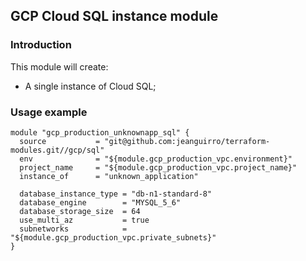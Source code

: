 ## GCP Cloud SQL instance module

### Introduction

This module will create:
 - A single instance of Cloud SQL;

### Usage example

```hcl
module "gcp_production_unknownapp_sql" {
  source           = "git@github.com:jeanguirro/terraform-modules.git//gcp/sql"
  env              = "${module.gcp_production_vpc.environment}"
  project_name     = "${module.gcp_production_vpc.project_name}"
  instance_of      = "unknown_application"

  database_instance_type = "db-n1-standard-8"
  database_engine        = "MYSQL_5_6"
  database_storage_size  = 64
  use_multi_az           = true
  subnetworks            = "${module.gcp_production_vpc.private_subnets}"
}
 ```
